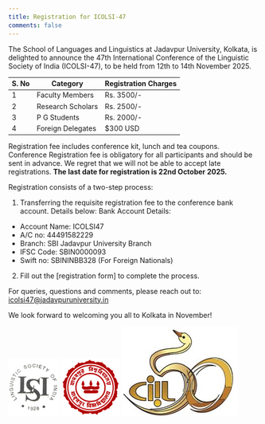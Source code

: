 ```yaml
---
title: Registration for ICOLSI-47
comments: false
---
```


The School of Languages and Linguistics at Jadavpur University, Kolkata, is delighted to announce the 47th International Conference of the Linguistic Society of India (ICOLSI-47), to be held from 12th to 14th November 2025.

| S. No | Category           | Registration Charges |
|-------|--------------------|----------------------|
| 1     | Faculty Members    | Rs. 3500/-           |
| 2     | Research Scholars  | Rs. 2500/-           |
| 3     | P G Students       | Rs. 2000/-           |
| 4     | Foreign Delegates  | $300 USD             |


Registration fee includes conference kit, lunch and tea coupons. Conference Registration fee is obligatory for all participants and should be sent in advance. We regret that we will not be able to accept late registrations. **The last date for registration is 22nd October 2025.**

Registration consists of a two-step process:

1. Transferring the requisite registration fee to the conference bank account. Details below:
Bank Account Details:
- Account Name: ICOLSI47
- A/C no: 44491582229
- Branch: SBI Jadavpur University Branch
- IFSC Code: SBIN0000093
- Swift no: SBININBB328 (For Foreign Nationals)

2. Fill out the [registration form] to complete the process.

For queries, questions and comments, please reach out to: <icolsi47@jadavpuruniversity.in>

We look forward to welcoming you all to Kolkata in November!

![Linguistic Society of India](/assets/images/LSI_logo.png)
![Jadavpur University](/assets/images/JU_logo.png)
![Central Institute of Indian Languages](/assets/images/ciil.png)



